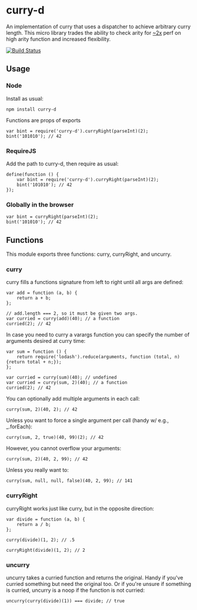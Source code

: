 # curry-d

An implementation of curry that uses a dispatcher to achieve arbitrary curry length. This micro library trades the
ability to check arity for [~2x](/perf/samples.csv) perf on high arity function and increased
flexibility.

[![Build Status](https://api.travis-ci.org/jnewman/curry-d.png?branch=master)](https://travis-ci.org/jnewman/curry-d)

## Usage

### Node

Install as usual:

    npm install curry-d

Functions are props of exports

    var bint = require('curry-d').curryRight(parseInt)(2);
    bint('101010'); // 42

### RequireJS

Add the path to curry-d, then require as usual:

    define(function () {
        var bint = require('curry-d').curryRight(parseInt)(2);
        bint('101010'); // 42
    });

### Globally in the browser

    var bint = curryRight(parseInt)(2);
    bint('101010'); // 42

## Functions

This module exports three functions: curry, curryRight, and uncurry.

### curry

curry fills a functions signature from left to right until all args are defined:

    var add = function (a, b) {
        return a + b;
    };

    // add.length === 2, so it must be given two args.
    var curried = curry(add)(40); // a function
    curried(2); // 42

In case you need to curry a varargs function you can specify the number of arguments desired at
curry time:

    var sum = function () {
        return require('lodash').reduce(arguments, function (total, n) {return total + n;});
    };

    var curried = curry(sum)(40); // undefined
    var curried = curry(sum, 2)(40); // a function
    curried(2); // 42

You can optionally add multiple arguments in each call:

    curry(sum, 2)(40, 2); // 42

Unless you want to force a single argument per call (handy w/ e.g., _.forEach):

    curry(sum, 2, true)(40, 99)(2); // 42

However, you cannot overflow your arguments:

    curry(sum, 2)(40, 2, 99); // 42

Unless you really want to:

    curry(sum, null, null, false)(40, 2, 99); // 141

### curryRight

curryRight works just like curry, but in the opposite direction:

    var divide = function (a, b) {
        return a / b;
    };

    curry(divide)(1, 2); // .5

    curryRight(divide)(1, 2); // 2

### uncurry

uncurry takes a curried function and returns the original. Handy if you've curried something but
need the original too. Or if you're unsure if something is curried, uncurry is a noop if the
function is not curried:

    uncurry(curry(divide)(1)) === divide; // true


